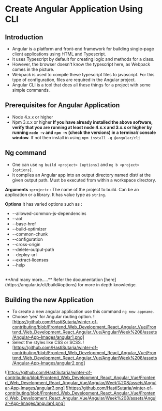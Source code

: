 # Create Angular Application Using CLI

## Introduction

* Angular is a platform and front-end framework for building single-page client applications using HTML and Typescript. 
* It uses Typescript by default for creating logic and methods for a class. 
* However, the browser doesn't know the typescript here, as Webpack comes in the picture. 
* Webpack is used to compile these typescript files to javascript. For this type of configuration, files are required in the Angular project.
* Angular CLI is a tool that does all these things for a project with some simple commands.

## Prerequisites for Angular Application

* Node 4.x.x or higher
* Npm 3.x.x or higher
**If you have already installed the above software, verify that you are running at least node 4.x.x and 3.x.x or higher by running ```node -v``` and ```npm -v``` (check the versions) in a terminal/ console window.**
If not then install in using ```npm install -g @angular/cli```


## Ng command

* One can use ```ng build <project> [options]``` and ```ng b <project> [options]```.
* It compiles an Angular app into an output directory named dist/ at the given output path. Must be executed from within a workspace directory.

**Arguments**
```<project>``` : The name of the project to build. Can be an application or a library. It has value type as ```string```.

**Options**
It has varied options such as :
* --allowed-common-js-dependencies
* --aot
* --base-href
* --build-optimizer
* --common-chunk
* --configuration
* --cross-origin
* --delete-output-path
* --deploy-url
* --extract-licenses
* --help
<br>
**And many more.....**
Refer the documentation [here](https://angular.io/cli/build#options) for more in depth knowledge.

## Building the new Application

* To create a new angular application use this command ```ng new appname```.
* Choose 'yes' for Angular routing option.
![https://github.com/HastiSutaria/winter-of-contributing/blob/Frontend_Web_Development_React_Angular_Vue/Frontend_Web_Development_React_Angular_Vue/Angular/Week%208/assets/Angular-App-Images/angular1.png]
* Select the styles like CSS or SCSS.
![https://github.com/HastiSutaria/winter-of-contributing/blob/Frontend_Web_Development_React_Angular_Vue/Frontend_Web_Development_React_Angular_Vue/Angular/Week%208/assets/Angular-App-Images/angular2.png]

![https://github.com/HastiSutaria/winter-of-contributing/blob/Frontend_Web_Development_React_Angular_Vue/Frontend_Web_Development_React_Angular_Vue/Angular/Week%208/assets/Angular-App-Images/angular3.png]
![https://github.com/HastiSutaria/winter-of-contributing/blob/Frontend_Web_Development_React_Angular_Vue/Frontend_Web_Development_React_Angular_Vue/Angular/Week%208/assets/Angular-App-Images/angular4.png]


